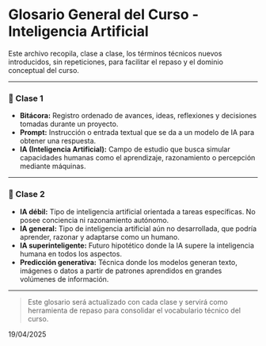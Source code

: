 # Glosario General del Curso - Inteligencia Artificial

Este archivo recopila, clase a clase, los términos técnicos nuevos introducidos, sin repeticiones, para facilitar el repaso y el dominio conceptual del curso.

---

### 📘 Clase 1

- **Bitácora:** Registro ordenado de avances, ideas, reflexiones y decisiones tomadas durante un proyecto.
- **Prompt:** Instrucción o entrada textual que se da a un modelo de IA para obtener una respuesta.
- **IA (Inteligencia Artificial):** Campo de estudio que busca simular capacidades humanas como el aprendizaje, razonamiento o percepción mediante máquinas.

---

### 📘 Clase 2

- **IA débil:** Tipo de inteligencia artificial orientada a tareas específicas. No posee conciencia ni razonamiento autónomo.
- **IA general:** Tipo de inteligencia artificial aún no desarrollada, que podría aprender, razonar y adaptarse como un humano.
- **IA superinteligente:** Futuro hipotético donde la IA supere la inteligencia humana en todos los aspectos.
- **Predicción generativa:** Técnica donde los modelos generan texto, imágenes o datos a partir de patrones aprendidos en grandes volúmenes de información.

---

> Este glosario será actualizado con cada clase y servirá como herramienta de repaso para consolidar el vocabulario técnico del curso.

19/04/2025